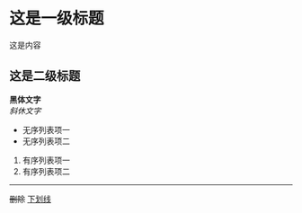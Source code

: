# 这是一级标题  
这是内容
## 这是二级标题  
**黑体文字**  
*斜休文字*
* 无序列表项一
* 无序列表项二
1. 有序列表项一
2. 有序列表项二
***
~~删除~~
<u>下划线</u>
